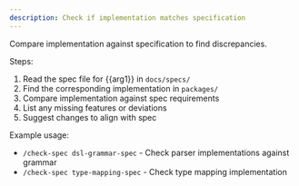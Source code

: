 ```yaml
---
description: Check if implementation matches specification
---
```


Compare implementation against specification to find discrepancies.

Steps:

1. Read the spec file for {{arg1}} in `docs/specs/`
2. Find the corresponding implementation in `packages/`
3. Compare implementation against spec requirements
4. List any missing features or deviations
5. Suggest changes to align with spec

Example usage:

- `/check-spec dsl-grammar-spec` - Check parser implementations against grammar
- `/check-spec type-mapping-spec` - Check type mapping implementation
